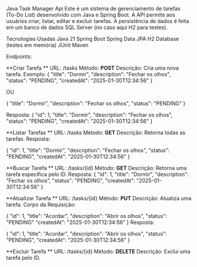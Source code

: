 Java Task Manager Api
Este é um sistema de gerenciamento de tarefas (To-Do List) desenvolvido com Java e Spring Boot. A API permite aos usuários criar, listar, editar e excluir tarefas. A persistência de dados é feita em um banco de dados SQL Server (no caso aqui H2 para testes).

Tecnologias Usadas
Java 21
Spring Boot
Spring Data JPA
H2 Database (testes em memória)
JUnit 
Maven 


Endpoints: 


**Criar Tarefa
**
URL: /tasks
Método: **POST**
Descrição: Cria uma nova tarefa.
Exemplo:
{
  "title": "Dormir",
  "description": "Fechar os olhos",
  "status": "PENDING",
  "createdAt": "2025-01-30T12:34:56"
}

OU 

{
  "title": "Dormir",
  "description": "Fechar os olhos",
  "status": "PENDING"
  }

Resposta:
{
  "id": 1,
  "title": "Dormir",
  "description": "Fechar os olhos",
  "status": "PENDING",
  "createdAt": "2025-01-30T12:34:56"
}

**Listar Tarefas
**
URL: /tasks
Método: **GET**
Descrição: Retorna todas as tarefas.
Resposta:

{
  "id": 1,
  "title": "Dormir",
  "description": "Fechar os olhos",
  "status": "PENDING",
  "createdAt": "2025-01-30T12:34:56"
}

**Buscar Tarefa
**
URL: /tasks/{id}
Método: **GET**
Descrição: Retorna uma tarefa específica pelo ID.
Resposta:
{
  "id": 1,
  "title": "Dormir",
  "description": "Fechar os olhos",
  "status": "PENDING",
  "createdAt": "2025-01-30T12:34:56"
}

**Atualizar Tarefa
**
URL: /tasks/{id}
Método: **PUT**
Descrição: Atualiza uma tarefa.
Corpo da Requisição:

{
  "id": 1,
  "title": "Acordar",
  "description": "Abrir os olhos",
  "status": "PENDING"
  "createdAt": "2025-01-30T12:34:56"
}
Resposta:

{
  "id": 1,
  "title": "Acordar",
  "description": "Abrir os olhos",
  "status": "PENDING",
  "createdAt": "2025-01-30T12:34:56"
}

**Excluir Tarefa
**
URL: /tasks/{id}
Método: **DELETE**
Descrição: Exclui uma tarefa pelo ID.

